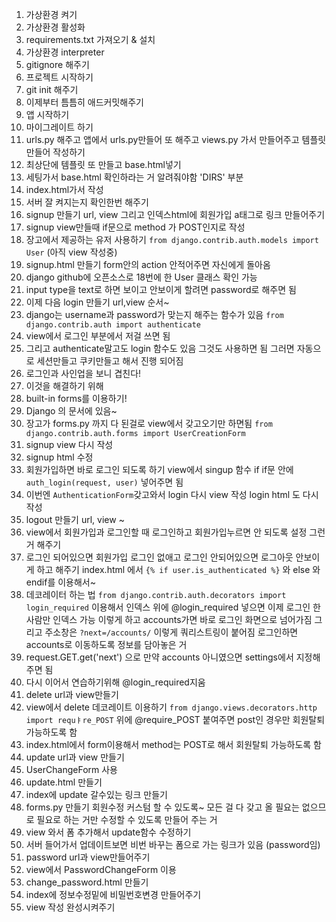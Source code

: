 1. 가상환경 켜기
2. 가상환경 활성화
3. requirements.txt 가져오기 & 설치
4. 가상환경 interpreter
5. gitignore 해주기
6. 프로젝트 시작하기
7. git init 해주기
8. 이제부터 틈틈히 애드커밋해주기
9. 앱 시작하기
10. 마이그레이트 하기
11. urls.py 해주고 앱에서 urls.py만들어 또 해주고 views.py 가서 만들어주고 템플릿 만들어 작성하기
12. 최상단에 템플릿 또 만들고 base.html넣기
13. 세팅가서 base.html 확인하라는 거 알려줘야함 'DIRS' 부분
14. index.html가서 작성
15. 서버 잘 켜지는지 확인한번 해주기
16. signup 만들기 url, view 그리고 인덱스html에 회원가입 a태그로 링크 만들어주기
17. signup view만들때 if문으로 method 가 POST인지로 작성
18. 장고에서 제공하는 유저 사용하기 `from django.contrib.auth.models import User` (아직 view 작성중)
19. signup.html 만들기 form안의 action 안적어주면 자신에게 돌아옴
20. django github에 오픈소스로 18번에 한 User 클래스 확인 가능
21. input type을 text로 하면 보이고 안보이게 할려면 password로 해주면 됨
22. 이제 다음 login 만들기 url,view 순서~
23. django는 username과 password가 맞는지 해주는 함수가 있음 `from django.contrib.auth import authenticate`
24. view에서 로그인 부분에서 저걸 쓰면 됨
25. 그리고 authenticate말고도 login 함수도 있음 그것도 사용하면 됨 그러면 자동으로 세션만들고 쿠키만들고 해서 진행 되어짐
26. 로그인과 사인업을 보니 겹친다!
27. 이것을 해결하기 위해
28. built-in forms를 이용하기!
29. Django 의 문서에 있음~
30. 장고가 forms.py 까지 다 된걸로 view에서 갖고오기만 하면됨 `from django.contrib.auth.forms import UserCreationForm` 
31. signup view 다시 작성
32. signup html 수정
33. 회원가입하면 바로 로그인 되도록 하기 view에서 singup 함수 if if문 안에 `auth_login(request, user)` 넣어주면 됨
34. 이번엔 `AuthenticationForm`갖고와서 login 다시 view 작성 login html 도 다시 작성
35. logout 만들기 url, view ~
36. view에서 회원가입과 로그인할 때 로그인하고 회원가입누르면 안 되도록 설정 그런거 해주기
37. 로그인 되어있으면 회원가입 로그인 없애고 로그인 안되어있으면 로그아웃 안보이게 하고 해주기 index.html 에서 `{% if user.is_authenticated %}` 와 else 와 endif를 이용해서~
38. 데코레이터 하는 법 `from django.contrib.auth.decorators import login_required` 이용해서 인덱스 위에 @login_required 넣으면 이제 로그인 한사람만 인덱스 가능 이렇게 하고 accounts가면 바로 로그인 화면으로 넘어가짐 그리고 주소창은 `?next=/accounts/` 이렇게 쿼리스트링이 붙어짐 로그인하면 accounts로 이동하도록 정보를 담아놓은 거
39. request.GET.get('next') 으로 만약 accounts 아니였으면 settings에서 지정해주면 됨
40. 다시 이어서 연습하기위해 @login_required지움
41. delete url과 view만들기
42. view에서 delete 데코레이트 이용하기 `from django.views.decorators.http import requㅑre_POST` 위에 @require_POST 붙여주면 post인 경우만 회원탈퇴 가능하도록 함
43. index.html에서 form이용해서 method는 POST로 해서 회원탈퇴 가능하도록 함
44. update url과 view 만들기
45. UserChangeForm 사용
46. update.html 만들기
47. index에 update 갈수있는 링크 만들기
48. forms.py 만들기 회원수정 커스텀 할 수 있도록~ 모든 걸 다 갖고 올 필요는 없으므로 필요로 하는 거만 수정할 수 있도록 만들어 주는 거
49. view 와서 폼 추가해서 update함수 수정하기
50. 서버 들어가서 업데이트보면 비번 바꾸는 폼으로 가는 링크가 있음 (password임)
51. password  url과 view만들어주기
52. view에서 PasswordChangeForm 이용
53. change_password.html 만들기
54. index에 정보수정밑에 비밀번호변경 만들어주기
55. view 작성 완성시켜주기
